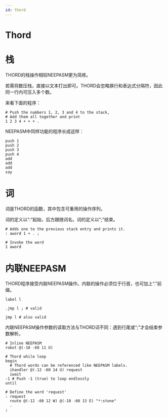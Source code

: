 ```yaml
---
id: thord
---
```

# Thord

# 栈

THORD的栈操作相较NEEPASM更为简练。

若需将数压栈，直接以文本打出即可。THORD会忽略换行和表达式分隔符，因此同一行内可压入多个数。

来看下面的程序：

```
# Push the numbers 1, 2, 3 and 4 to the stack,
# Add them all together and print
1 2 3 4 + + + .
```

NEEPASM中同样功能的程序长成这样：

```
push 1
push 2
push 3
push 4
add
add
add
say
```

# 词

词是THORD的函数，其中包含可重用的操作序列。

词的定义以“:”起始，后方跟随词名。词的定义以“;”结束。

```
# Adds one to the previous stack entry and prints it.
: aword 1 + . ;

# Invoke the word
1 aword
```

# 内联NEEPASM

THORD程序接受内联NEEPASM操作。内联的操作必须位于行首，也可加上“.”前缀。

```
label l

.jmp l ; # valid

jmp l # also valid
```

内联NEEPASM操作参数的读取方法与THORD词不同：遇到行尾或“;”才会结束参数解析。

```
# Inline NEEPASM
robot @(-10 -60 11 U)

# Thord while loop
begin
  # Thord words can be referenced like NEEPASM labels.
  ihandler @(-12 -60 14 U) request
  iwait
-1 # Push -1 (true) to loop endlessly 
until 

# Define the word 'request'
: request
  route @(-12 -60 12 W) @(-10 -60 13 E) "*:stone"  
  .
;
```